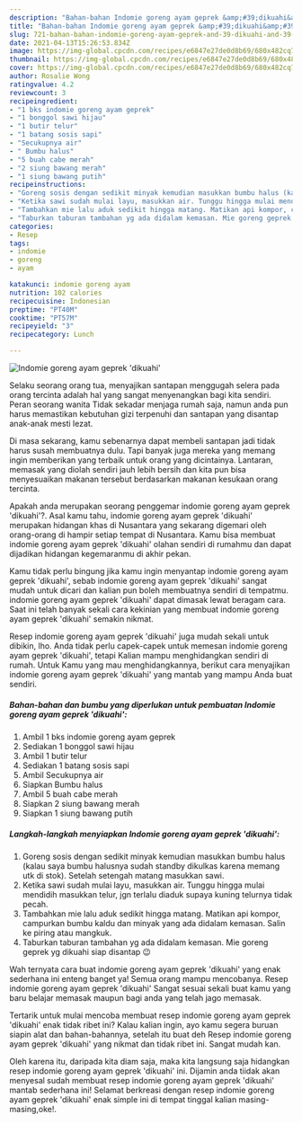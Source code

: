 ```yaml
---
description: "Bahan-bahan Indomie goreng ayam geprek &amp;#39;dikuahi&amp;#39; yang enak dan Mudah Dibuat"
title: "Bahan-bahan Indomie goreng ayam geprek &amp;#39;dikuahi&amp;#39; yang enak dan Mudah Dibuat"
slug: 721-bahan-bahan-indomie-goreng-ayam-geprek-and-39-dikuahi-and-39-yang-enak-dan-mudah-dibuat
date: 2021-04-13T15:26:53.834Z
image: https://img-global.cpcdn.com/recipes/e6847e27de0d8b69/680x482cq70/indomie-goreng-ayam-geprek-dikuahi-foto-resep-utama.jpg
thumbnail: https://img-global.cpcdn.com/recipes/e6847e27de0d8b69/680x482cq70/indomie-goreng-ayam-geprek-dikuahi-foto-resep-utama.jpg
cover: https://img-global.cpcdn.com/recipes/e6847e27de0d8b69/680x482cq70/indomie-goreng-ayam-geprek-dikuahi-foto-resep-utama.jpg
author: Rosalie Wong
ratingvalue: 4.2
reviewcount: 3
recipeingredient:
- "1 bks indomie goreng ayam geprek"
- "1 bonggol sawi hijau"
- "1 butir telur"
- "1 batang sosis sapi"
- "Secukupnya air"
- " Bumbu halus"
- "5 buah cabe merah"
- "2 siung bawang merah"
- "1 siung bawang putih"
recipeinstructions:
- "Goreng sosis dengan sedikit minyak kemudian masukkan bumbu halus (kalau saya bumbu halusnya sudah standby dikulkas karena memang utk di stok). Setelah setengah matang masukkan sawi."
- "Ketika sawi sudah mulai layu, masukkan air. Tunggu hingga mulai mendidih masukkan telur, jgn terlalu diaduk supaya kuning telurnya tidak pecah."
- "Tambahkan mie lalu aduk sedikit hingga matang. Matikan api kompor, campurkan bumbu kaldu dan minyak yang ada didalam kemasan. Salin ke piring atau mangkuk."
- "Taburkan taburan tambahan yg ada didalam kemasan. Mie goreng geprek yg dikuahi siap disantap 😉"
categories:
- Resep
tags:
- indomie
- goreng
- ayam

katakunci: indomie goreng ayam 
nutrition: 102 calories
recipecuisine: Indonesian
preptime: "PT40M"
cooktime: "PT57M"
recipeyield: "3"
recipecategory: Lunch

---
```



![Indomie goreng ayam geprek &#39;dikuahi&#39;](https://img-global.cpcdn.com/recipes/e6847e27de0d8b69/680x482cq70/indomie-goreng-ayam-geprek-dikuahi-foto-resep-utama.jpg)

Selaku seorang orang tua, menyajikan santapan menggugah selera pada orang tercinta adalah hal yang sangat menyenangkan bagi kita sendiri. Peran seorang  wanita Tidak sekadar menjaga rumah saja, namun anda pun harus memastikan kebutuhan gizi terpenuhi dan santapan yang disantap anak-anak mesti lezat.

Di masa  sekarang, kamu sebenarnya dapat membeli santapan jadi tidak harus susah membuatnya dulu. Tapi banyak juga mereka yang memang ingin memberikan yang terbaik untuk orang yang dicintainya. Lantaran, memasak yang diolah sendiri jauh lebih bersih dan kita pun bisa menyesuaikan makanan tersebut berdasarkan makanan kesukaan orang tercinta. 



Apakah anda merupakan seorang penggemar indomie goreng ayam geprek &#39;dikuahi&#39;?. Asal kamu tahu, indomie goreng ayam geprek &#39;dikuahi&#39; merupakan hidangan khas di Nusantara yang sekarang digemari oleh orang-orang di hampir setiap tempat di Nusantara. Kamu bisa membuat indomie goreng ayam geprek &#39;dikuahi&#39; olahan sendiri di rumahmu dan dapat dijadikan hidangan kegemaranmu di akhir pekan.

Kamu tidak perlu bingung jika kamu ingin menyantap indomie goreng ayam geprek &#39;dikuahi&#39;, sebab indomie goreng ayam geprek &#39;dikuahi&#39; sangat mudah untuk dicari dan kalian pun boleh membuatnya sendiri di tempatmu. indomie goreng ayam geprek &#39;dikuahi&#39; dapat dimasak lewat beragam cara. Saat ini telah banyak sekali cara kekinian yang membuat indomie goreng ayam geprek &#39;dikuahi&#39; semakin nikmat.

Resep indomie goreng ayam geprek &#39;dikuahi&#39; juga mudah sekali untuk dibikin, lho. Anda tidak perlu capek-capek untuk memesan indomie goreng ayam geprek &#39;dikuahi&#39;, tetapi Kalian mampu menghidangkan sendiri di rumah. Untuk Kamu yang mau menghidangkannya, berikut cara menyajikan indomie goreng ayam geprek &#39;dikuahi&#39; yang mantab yang mampu Anda buat sendiri.

<!--inarticleads1-->

##### Bahan-bahan dan bumbu yang diperlukan untuk pembuatan Indomie goreng ayam geprek &#39;dikuahi&#39;:

1. Ambil 1 bks indomie goreng ayam geprek
1. Sediakan 1 bonggol sawi hijau
1. Ambil 1 butir telur
1. Sediakan 1 batang sosis sapi
1. Ambil Secukupnya air
1. Siapkan  Bumbu halus
1. Ambil 5 buah cabe merah
1. Siapkan 2 siung bawang merah
1. Siapkan 1 siung bawang putih




<!--inarticleads2-->

##### Langkah-langkah menyiapkan Indomie goreng ayam geprek &#39;dikuahi&#39;:

1. Goreng sosis dengan sedikit minyak kemudian masukkan bumbu halus (kalau saya bumbu halusnya sudah standby dikulkas karena memang utk di stok). Setelah setengah matang masukkan sawi.
1. Ketika sawi sudah mulai layu, masukkan air. Tunggu hingga mulai mendidih masukkan telur, jgn terlalu diaduk supaya kuning telurnya tidak pecah.
1. Tambahkan mie lalu aduk sedikit hingga matang. Matikan api kompor, campurkan bumbu kaldu dan minyak yang ada didalam kemasan. Salin ke piring atau mangkuk.
1. Taburkan taburan tambahan yg ada didalam kemasan. Mie goreng geprek yg dikuahi siap disantap 😉




Wah ternyata cara buat indomie goreng ayam geprek &#39;dikuahi&#39; yang enak sederhana ini enteng banget ya! Semua orang mampu mencobanya. Resep indomie goreng ayam geprek &#39;dikuahi&#39; Sangat sesuai sekali buat kamu yang baru belajar memasak maupun bagi anda yang telah jago memasak.

Tertarik untuk mulai mencoba membuat resep indomie goreng ayam geprek &#39;dikuahi&#39; enak tidak ribet ini? Kalau kalian ingin, ayo kamu segera buruan siapin alat dan bahan-bahannya, setelah itu buat deh Resep indomie goreng ayam geprek &#39;dikuahi&#39; yang nikmat dan tidak ribet ini. Sangat mudah kan. 

Oleh karena itu, daripada kita diam saja, maka kita langsung saja hidangkan resep indomie goreng ayam geprek &#39;dikuahi&#39; ini. Dijamin anda tiidak akan menyesal sudah membuat resep indomie goreng ayam geprek &#39;dikuahi&#39; mantab sederhana ini! Selamat berkreasi dengan resep indomie goreng ayam geprek &#39;dikuahi&#39; enak simple ini di tempat tinggal kalian masing-masing,oke!.


